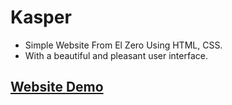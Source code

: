 # Kasper
- Simple Website From El Zero Using HTML, CSS.
- With a beautiful and pleasant user interface.

## [Website Demo](https://mahrous-gamal.github.io/Kasper/)
